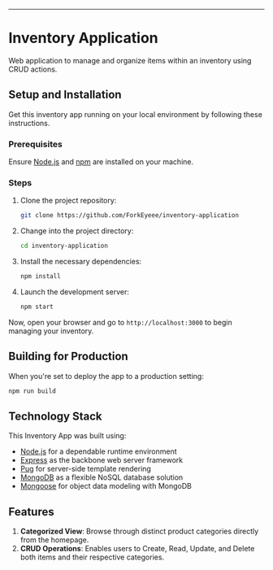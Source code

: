 ---

# Inventory Application

Web application to manage and organize items within an inventory using CRUD actions.

## Setup and Installation

Get this inventory app running on your local environment by following these instructions.

### Prerequisites

Ensure [Node.js](https://nodejs.org/en/download/) and [npm](http://npmjs.com) are installed on your machine.

### Steps

1. Clone the project repository:

   ```bash
   git clone https://github.com/ForkEyeee/inventory-application
   ```

2. Change into the project directory:

   ```bash
   cd inventory-application
   ```

3. Install the necessary dependencies:

   ```bash
   npm install
   ```

4. Launch the development server:

   ```bash
   npm start
   ```

Now, open your browser and go to `http://localhost:3000` to begin managing your inventory.

## Building for Production

When you're set to deploy the app to a production setting:

```bash
npm run build
```

## Technology Stack

This Inventory App was built using:

- [Node.js](https://nodejs.org/en/) for a dependable runtime environment
- [Express](https://expressjs.com/) as the backbone web server framework
- [Pug](https://pugjs.org/) for server-side template rendering
- [MongoDB](https://www.mongodb.com/) as a flexible NoSQL database solution
- [Mongoose](https://mongoosejs.com/) for object data modeling with MongoDB

## Features

1. **Categorized View**: Browse through distinct product categories directly from the homepage.
2. **CRUD Operations**: Enables users to Create, Read, Update, and Delete both items and their respective categories.
